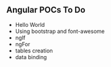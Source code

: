 ## Angular POCs To Do
* Hello World
* Using bootstrap and font-awesome
* ngIf
* ngFor
* tables creation
* data binding